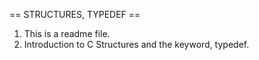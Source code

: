 == STRUCTURES, TYPEDEF ==
1. This is a readme file.
2. Introduction to C Structures and the keyword, typedef.
